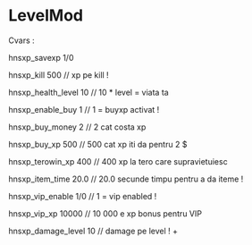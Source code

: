 LevelMod
========

Cvars :


hnsxp_savexp 1/0

hnsxp_kill 500 // xp pe kill !

hnsxp_health_level 10 // 10 * level = viata ta

hnsxp_enable_buy 1 // 1 = buyxp activat !

hnsxp_buy_money 2	 // 2 cat costa xp

hnsxp_buy_xp 500	 // 500 cat xp iti da pentru 2 $

hnsxp_terowin_xp 400	 // 400 xp la tero care supravietuiesc

hnsxp_item_time 20.0	 // 20.0 secunde timpu pentru a da iteme !

hnsxp_vip_enable 1/0	 // 1 = vip enabled !

hnsxp_vip_xp 10000	 // 10 000 e xp bonus pentru VIP 

hnsxp_damage_level 10	 // damage pe level ! +
